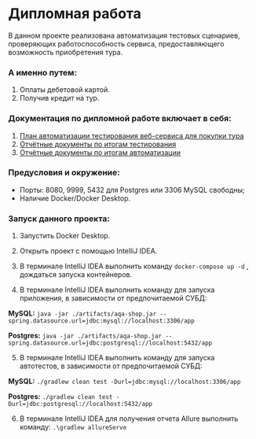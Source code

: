 
# Дипломная работа

В данном проекте реализована автоматизация тестовых сценариев, проверяющих работоспособность сервиса, предоставляющего возможность приобретения тура.

### А именно путем:

1. Оплаты дебетовой картой.
2. Получив кредит на тур.

### Документация по дипломной работе включает в себя:

1. [План автоматизации тестирования веб-сервиса для покупки тура](https://github.com/fshakrun/Diploma-QA-Netology/blob/main/Plan.md)
2. [Отчётные документы по итогам тестирования](https://github.com/fshakrun/Diploma-QA-Netology/blob/main/Report.md)
2. [Отчётные документы по итогам автоматизации](https://github.com/fshakrun/Diploma-QA-Netology/blob/main/Summary.md)


### Предусловия и окружение:

* Порты: 8080, 9999, 5432 для Postgres или 3306 MySQL свободны;
* Наличие Docker/Docker Desktop.

### Запуск данного проекта:

1. Запустить Docker Desktop.

2. Открыть проект с помощью IntelliJ IDEA.

3. В терминале IntelliJ IDEA выполнить команду ```docker-compose up -d``` , дождаться запуска контейнеров.

4. В терминале IntelliJ IDEA выполнить команду для запуска приложения, в зависимости от предпочитаемой СУБД:

**MySQL:** ```java -jar ./artifacts/aqa-shop.jar -- spring.datasource.url=jdbc:mysql://localhost:3306/app```

**Postgres:** ```java -jar ./artifacts/aqa-shop.jar --spring.datasource.url=jdbc:postgresql://localhost:5432/app```

5. В терминале IntelliJ IDEA выполнить команду для запуска автотестов, в зависимости от предпочитаемой СУБД:

**MySQL:** ```./gradlew clean test -Durl=jdbc:mysql://localhost:3306/app```

**Postgres:** ```./gradlew clean test -Durl=jdbc:postgresql://localhost:5432/app```


6. В терминале IntelliJ IDEA для получения отчета Allure выполнить команду: ```.\gradlew allureServe```
